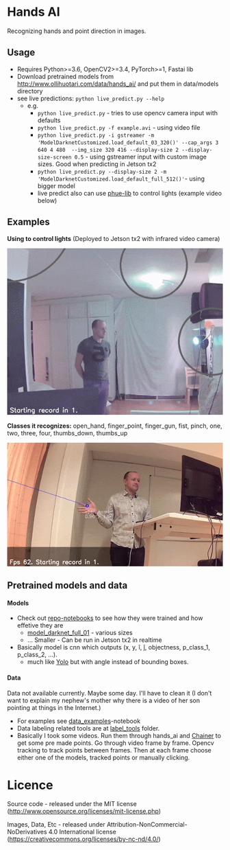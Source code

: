# Hands AI

Recognizing hands and point direction in images.

## Usage

- Requires Python>=3.6, OpenCV2>=3.4, PyTorch>=1, Fastai lib
- Download pretrained models from http://www.ollihuotari.com/data/hands_ai/ and put them in data/models directory
- see live predictions: `python live_predict.py --help`
  - e.g.
    - `python live_predict.py` - tries to use opencv camera input with defaults
    - `python live_predict.py -f example.avi` - using video file
    - `python live_predict.py -i gstreamer -m 'ModelDarknetCustomized.load_default_03_320()' --cap_args 3 640 4 480  --img_size 320 416 --display-size 2 --display-size-screen 0.5` - using gstreamer input with custom image sizes. Good when predicting in Jetson tx2
    - `python live_predict.py --display-size 2 -m 'ModelDarknetCustomized.load_default_full_512()'`- using bigger model
    - live predict also can use [phue-lib](https://github.com/studioimaginaire/phue) to control lights (example video below)

## Examples

**Using to control lights** (Deployed to Jetson tx2 with infrared video camera)

![Hue Stuff](data/demos/hue_demo_3_optimized.gif)

**Classes it recognizes:** open_hand, finger_point, finger_gun, fist, pinch, one, two, three, four, thumbs_down, thumbs_up

![Classes Example](data/demos/demo_classes_2_both_hands_opt.gif)

## Pretrained models and data

#### Models

- Check out [repo-notebooks](https://github.com/holli/hands_ai/tree/master/notebooks) to see how they were trained and how effetive they are
  - [model_darknet_full_01](https://github.com/holli/hands_ai/blob/master/notebooks/model_darknet_full_01.ipynb) - various sizes
  - ... Smaller - Can be run in Jetson tx2 in realtime
- Basically model is cnn which outputs (x, y, &#238;, &#309;, objectness, p_class_1, p_class_2, ...).
  - much like [Yolo](https://pjreddie.com/darknet/yolo/) but with angle instead of bounding boxes.

#### Data

Data not available currently. Maybe some day. I'll have to clean it (I don't want to explain my nephew's mother why there is a video of her son pointing at things in the Internet.)

- For examples see [data_examples](https://github.com/holli/hands_ai/blob/master/notebooks/data_examples.ipynb)-notebook
- Data labeling related tools are at [label_tools](https://github.com/holli/hands_ai/tree/master/label_tools) folder.
- Basically I took some videos. Run them through hands_ai and [Chainer](https://github.com/DeNA/Chainer_Realtime_Multi-Person_Pose_Estimation) to get some pre made points. Go through video frame by frame. Opencv tracking to track points between frames. Then at each frame choose either one of the models, tracked points or manually clicking.


# Licence

Source code - released under the MIT license (http://www.opensource.org/licenses/mit-license.php)

Images, Data, Etc - released under Attribution-NonCommercial-NoDerivatives 4.0 International license (https://creativecommons.org/licenses/by-nc-nd/4.0/)





